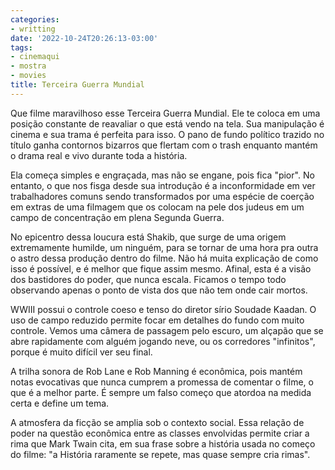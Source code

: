 ```yaml
---
categories:
- writting
date: '2022-10-24T20:26:13-03:00'
tags:
- cinemaqui
- mostra
- movies
title: Terceira Guerra Mundial
---
```


Que filme maravilhoso esse Terceira Guerra Mundial. Ele te coloca em uma posição constante de reavaliar o que está vendo na tela. Sua manipulação é cinema e sua trama é perfeita para isso. O pano de fundo político trazido no título ganha contornos bizarros que flertam com o trash enquanto mantém o drama real e vivo durante toda a história.

Ela começa simples e engraçada, mas não se engane, pois fica "pior". No entanto, o que nos fisga desde sua introdução é a inconformidade em ver trabalhadores comuns sendo transformados por uma espécie de coerção em extras de uma filmagem que os colocam na pele dos judeus em um campo de concentração em plena Segunda Guerra.

No epicentro dessa loucura está Shakib, que surge de uma origem extremamente humilde, um ninguém, para se tornar de uma hora pra outra o astro dessa produção dentro do filme. Não há muita explicação de como isso é possível, e é melhor que fique assim mesmo. Afinal, esta é a visão dos bastidores do poder, que nunca escala. Ficamos o tempo todo observando apenas o ponto de vista dos que não tem onde cair mortos.

WWIII possui o controle coeso e tenso do diretor sírio Soudade Kaadan. O uso de campo reduzido permite focar em detalhes do fundo com muito controle. Vemos uma câmera de passagem pelo escuro, um alçapão que se abre rapidamente com alguém jogando neve, ou os corredores "infinitos", porque é muito difícil ver seu final.

A trilha sonora de Rob Lane e Rob Manning é econômica, pois mantém notas evocativas que nunca cumprem a promessa de comentar o filme, o que é a melhor parte. É sempre um falso começo que atordoa na medida certa e define um tema.

A atmosfera da ficção se amplia sob o contexto social. Essa relação de poder na questão econômica entre as classes envolvidas permite criar a rima que Mark Twain cita, em sua frase sobre a história usada no começo do filme: "a História raramente se repete, mas quase sempre cria rimas".